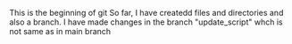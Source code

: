 This is the beginning of git
So far, I have createdd files and directories and also a branch.
I have made changes in the branch "update_script" whch is not same as in main branch
